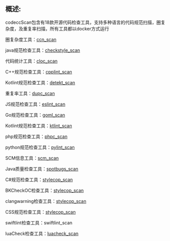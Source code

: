 ## 概述:
codeccScan包含有18款开源代码检查工具，支持多种语言的代码规范扫描，圈复杂度，及重复率扫描，所有工具都以docker方式运行

圈复杂度工具：[ccn_scan](./ccn_scan/README.md)

java规范检查工具：[checkstyle_scan](./checkstyle_scan/README.md)

代码统计工具：[cloc_scan](./cloc_scan/README.md)

C++规范检查工具：[cpplint_scan](./cpplint_scan/README.md)

Kotlint规范检查工具：[detekt_scan](./detekt_scan/README.md)

重复率工具：[dupc_scan](./dupc_scan/README.md)

JS规范检查工具：[eslint_scan](./eslint_scan/README.md)

Go规范检查工具：[goml_scan](./goml_scan/README.md)

Kotlint规范检查工具：[ktlint_scan](./ktlint_scan/README.md)

php规范检查工具：[phpc_scan](./phpc_scan/README.md)

python规范检查工具：[pylint_scan](./pylint_scan/README.md)

SCM信息工具：[scm_scan](./scm_scan/README.md)

Java质量检查工具：[spotbugs_scan](./spotbugs_scan/README.md)

C#规范检查工具：[stylecop_scan](./stylecop_scan/README.md)

BKCheckOC检查工具：[stylecop_scan](./bkoccheck_scan/README.md)

clangwarning检查工具：[stylecop_scan](./clangwarning_scan/README.md)

CSS规范检查工具：[stylecop_scan](./csslint_scan/README.md)

swiftlint检查工具：swiftlint_scan

luaCheck检查工具：[luacheck_scan](./luacheck_scan/README.md)
